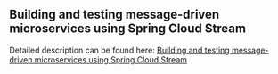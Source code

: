 ## Building and testing message-driven microservices using Spring Cloud Stream

Detailed description can be found here: [Building and testing message-driven microservices using Spring Cloud Stream](https://piotrminkowski.com/2018/06/15/building-and-testing-message-driven-microservices-using-spring-cloud-stream/) 
